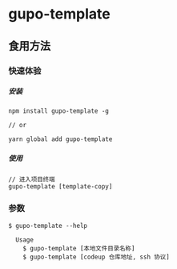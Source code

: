 # gupo-template

## 食用方法

### 快速体验

##### 安装

```
npm install gupo-template -g

// or

yarn global add gupo-template
```
##### 使用

```
// 进入项目终端
gupo-template [template-copy]
```

### 参数

```
$ gupo-template --help

  Usage
    $ gupo-template [本地文件目录名称]
    $ gupo-template [codeup 仓库地址, ssh 协议]
```
